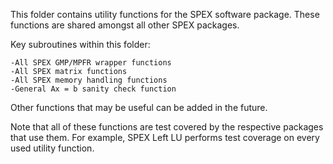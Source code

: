 This folder contains utility functions for the SPEX software package.
These functions are shared amongst all other SPEX packages.

Key subroutines within this folder:
    
    -All SPEX GMP/MPFR wrapper functions
    -All SPEX matrix functions
    -All SPEX memory handling functions
    -General Ax = b sanity check function

Other functions that may be useful can be added in the future.

Note that all of these functions are test covered by the respective 
packages that use them. For example, SPEX Left LU performs test coverage
on every used utility function.
